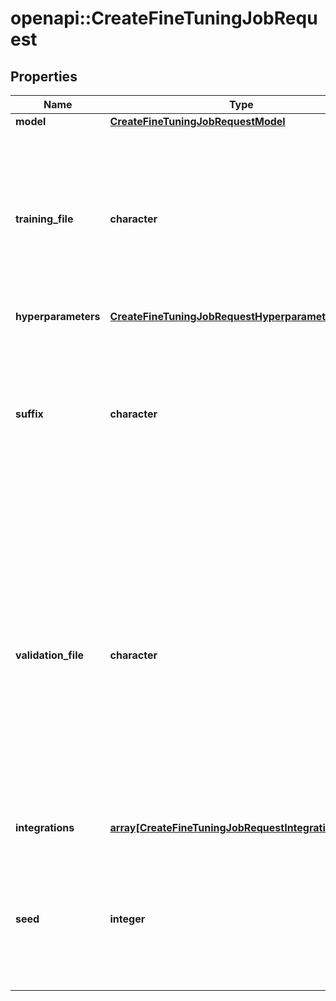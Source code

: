 # openapi::CreateFineTuningJobRequest


## Properties
Name | Type | Description | Notes
------------ | ------------- | ------------- | -------------
**model** | [**CreateFineTuningJobRequestModel**](CreateFineTuningJobRequest_model.md) |  | 
**training_file** | **character** | The ID of an uploaded file that contains training data.  See [upload file](/docs/api-reference/files/upload) for how to upload a file.  Your dataset must be formatted as a JSONL file. Additionally, you must upload your file with the purpose &#x60;fine-tune&#x60;.  See the [fine-tuning guide](/docs/guides/fine-tuning) for more details.  | 
**hyperparameters** | [**CreateFineTuningJobRequestHyperparameters**](CreateFineTuningJobRequest_hyperparameters.md) |  | [optional] 
**suffix** | **character** | A string of up to 18 characters that will be added to your fine-tuned model name.  For example, a &#x60;suffix&#x60; of \&quot;custom-model-name\&quot; would produce a model name like &#x60;ft:gpt-3.5-turbo:openai:custom-model-name:7p4lURel&#x60;.  | [optional] [Max. length: 40] [Min. length: 1] 
**validation_file** | **character** | The ID of an uploaded file that contains validation data.  If you provide this file, the data is used to generate validation metrics periodically during fine-tuning. These metrics can be viewed in the fine-tuning results file. The same data should not be present in both train and validation files.  Your dataset must be formatted as a JSONL file. You must upload your file with the purpose &#x60;fine-tune&#x60;.  See the [fine-tuning guide](/docs/guides/fine-tuning) for more details.  | [optional] 
**integrations** | [**array[CreateFineTuningJobRequestIntegrationsInner]**](CreateFineTuningJobRequest_integrations_inner.md) | A list of integrations to enable for your fine-tuning job. | [optional] 
**seed** | **integer** | The seed controls the reproducibility of the job. Passing in the same seed and job parameters should produce the same results, but may differ in rare cases. If a seed is not specified, one will be generated for you.  | [optional] [Max: 2147483647] [Min: 0] 


